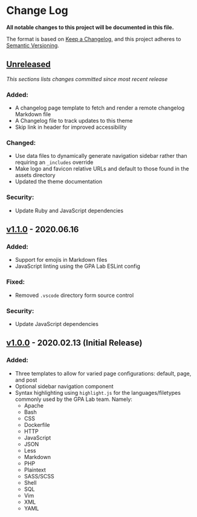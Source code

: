 # Change Log

**All notable changes to this project will be documented in this file.**

The format is based on [Keep a Changelog](https://keepachangelog.com/en/1.0.0/), and this project adheres to [Semantic Versioning](https://semver.org/spec/v2.0.0.html).

## [Unreleased](https://github.com/IIP-Design/lab-notes/compare/v1.1.0...HEAD)

_This sections lists changes committed since most recent release_

### Added:

- A changelog page template to fetch and render a remote changelog Markdown file
- A Changelog file to track updates to this theme
- Skip link in header for improved accessibility

### Changed:

- Use data files to dynamically generate navigation sidebar rather than requiring an `_includes` override
- Make logo and favicon relative URLs and default to those found in the assets directory
- Updated the theme documentation

### Security:

- Update Ruby and JavaScript dependencies

## [v1.1.0](https://github.com/IIP-Design/lab-notes/compare/v1.0.0...v1.1.0) - 2020.06.16

### Added:

- Support for emojis in Markdown files
- JavaScript linting using the GPA Lab ESLint config

### Fixed:

- Removed `.vscode` directory form source control

### Security:

- Update JavaScript dependencies

## [v1.0.0](https://github.com/IIP-Design/lab-notes/releases/tag/v1.0.0) - 2020.02.13 (Initial Release)

### Added:

- Three templates to allow for varied page configurations: default, page, and post
- Optional sidebar navigation component
- Syntax highlighting using `highlight.js` for the languages/filetypes commonly used by the GPA Lab team. Namely:
  - Apache
  - Bash
  - CSS
  - Dockerfile
  - HTTP
  - JavaScript
  - JSON
  - Less
  - Markdown
  - PHP
  - Plaintext
  - SASS/SCSS
  - Shell
  - SQL
  - Vim
  - XML
  - YAML